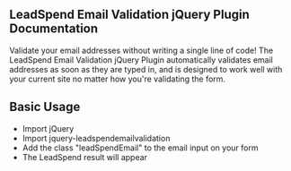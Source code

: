 LeadSpend Email Validation jQuery Plugin Documentation
--------------------
Validate your email addresses without writing a single line of code!  The LeadSpend Email Validation jQuery Plugin automatically validates email addresses
as soon as they are typed in, and is designed to work well with your current site no matter how you're validating the form.

Basic Usage
--------------------
* Import jQuery
* Import jquery-leadspendemailvalidation
* Add the class "leadSpendEmail" to the email input on your form
* The LeadSpend result will appear 